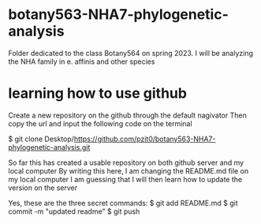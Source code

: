 # botany563-NHA7-phylogenetic-analysis
Folder dedicated to the class Botany564 on spring 2023. I will be analyzing the NHA family in e. affinis and other species

# learning how to use github
Create a new repository on the github through the default nagivator 
Then copy the url and input the following code on the terminal 

$ git clone Desktop/https://github.com/pzit0/botany563-NHA7-phylogenetic-analysis.git 

So far this has created a usable repository on both github server and my local computer 
By writing this here, I am changing the README.md file on my local computer 
I am guessing that I will then learn how to update the version on the server

Yes, these are the three secret commands: 
$ git add README.md
$ git commit -m "updated readme" 
$ git push 
